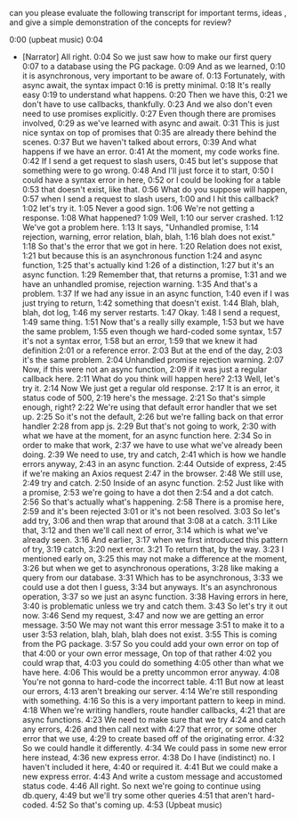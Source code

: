 can you please evaluate the following transcript for important terms, ideas , and give a simple demonstration of the concepts for review?

0:00
(upbeat music)
0:04
- [Narrator] All right.
0:04
So we just saw how to make our first query
0:07
to a database using the PG package.
0:09
And as we learned,
0:10
it is asynchronous, very important to be aware of.
0:13
Fortunately, with async await, the syntax impact
0:16
is pretty minimal.
0:18
It's really easy
0:19
to understand what happens.
0:20
Then we have this,
0:21
we don't have to use callbacks, thankfully.
0:23
And we also don't even need to use promises explicitly.
0:27
Even though there are promises involved,
0:29
as we've learned with async and await.
0:31
This is just nice syntax on top of promises that
0:35
are already there behind the scenes.
0:37
But we haven't talked about errors,
0:39
And what happens if we have an error.
0:41
At the moment, my code works fine.
0:42
If I send a get request to slash users,
0:45
but let's suppose that something were to go wrong.
0:48
And I'll just force it to start,
0:50
I could have a syntax error in here,
0:52
or I could be looking for a table
0:53
that doesn't exist, like that.
0:56
What do you suppose will happen,
0:57
when I send a request to slash users,
1:00
and I hit this callback?
1:02
let's try it.
1:05
Never a good sign.
1:06
We're not getting a response.
1:08
What happened?
1:09
Well,
1:10
our server crashed.
1:12
We've got a problem here.
1:13
It says, "Unhandled promise,
1:14
rejection, warning, error relation, blah, blah,
1:16
blah does not exist."
1:18
So that's the error that we got in here.
1:20
Relation does not exist,
1:21
but because this is an asynchronous function
1:24
and async function,
1:25
that's actually kind
1:26
of a distinction,
1:27
but it's an async function.
1:29
Remember that, that returns a promise,
1:31
and we have an unhandled promise, rejection warning.
1:35
And that's a problem.
1:37
If we had any issue in an async function,
1:40
even if I was just trying to return,
1:42
something that doesn't exist.
1:44
Blah, blah, blah, dot log,
1:46
my server restarts.
1:47
Okay.
1:48
I send a request,
1:49
same thing.
1:51
Now that's a really silly example,
1:53
but we have the same problem,
1:55
even though we hard-coded some syntax,
1:57
it's not a syntax error,
1:58
but an error,
1:59
that we knew it had definition
2:01
or a reference error.
2:03
But at the end of the day,
2:03
it's the same problem.
2:04
Unhandled promise rejection warning.
2:07
Now, if this were not an async function,
2:09
if it was just a regular callback here.
2:11
What do you think will happen here?
2:13
Well, let's try it.
2:14
Now We just get a regular old response.
2:17
It is an error, it status code of 500,
2:19
here's the message.
2:21
So that's simple enough, right?
2:22
We're using that default error handler that we set up.
2:25
So it's not the default,
2:26
but we're falling back on that error handler
2:28
from app js.
2:29
But that's not going to work,
2:30
with what we have at the moment, for an async function here.
2:34
So in order to make that work,
2:37
we have to use what we've already been doing.
2:39
We need to use, try and catch,
2:41
which is how we handle errors anyway,
2:43
in an async function.
2:44
Outside of express,
2:45
if we're making an Axios request
2:47
in the browser.
2:48
We still use,
2:49
try and catch.
2:50
Inside of an async function.
2:52
Just like with a promise,
2:53
we're going to have a dot then
2:54
and a dot catch.
2:56
So that's actually what's happening.
2:58
There is a promise here,
2:59
and it's been rejected
3:01
or it's not been resolved.
3:03
So let's add try,
3:06
and then wrap that around that
3:08
at a catch.
3:11
Like that,
3:12
and then we'll call next of error,
3:14
which is what we've already seen.
3:16
And earlier,
3:17
when we first introduced this pattern of try,
3:19
catch,
3:20
next error.
3:21
To return that, by the way.
3:23
I mentioned early on,
3:25
this may not make a difference at the moment,
3:26
but when we get to asynchronous operations,
3:28
like making a query from our database.
3:31
Which has to be asynchronous,
3:33
we could use a dot then I guess,
3:34
but anyways. It's an asynchronous operation,
3:37
so we just an async function.
3:38
Having errors in here,
3:40
is problematic unless we try and catch them.
3:43
So let's try it out now.
3:46
Send my request,
3:47
and now we are getting an error message.
3:50
We may not want this error message
3:51
to make it to a user
3:53
relation, blah, blah, blah does not exist.
3:55
This is coming from the PG package.
3:57
So you could add your own error on top of that
4:00
or your own error message, On top of that rather
4:02
you could wrap that,
4:03
you could do something
4:05
other than what we have here.
4:06
This would be a pretty uncommon error anyway.
4:08
You're not gonna to hard-code the incorrect table.
4:11
But now at least our errors,
4:13
aren't breaking our server.
4:14
We're still responding with something.
4:16
So this is a very important pattern to keep in mind.
4:18
When we're writing handlers, route handler callbacks,
4:21
that are async functions.
4:23
We need to make sure that we try
4:24
and catch any errors,
4:26
and then call next with
4:27
that error, or some other error that we use,
4:29
to create based off of the originating error.
4:32
So we could handle it differently.
4:34
We could pass in some new error here instead,
4:36
new express error.
4:38
Do I have (indistinct) no. I haven't included it here,
4:40
or required it.
4:41
But we could make a new express error.
4:43
And write a custom message and accustomed status code.
4:46
All right. So next we're going to continue using db.query,
4:49
but we'll try some other queries
4:51
that aren't hard-coded.
4:52
So that's coming up.
4:53
(Upbeat music)